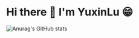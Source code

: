 # Hi there 👋 I'm YuxinLu  😁
![Anurag's GitHub stats](https://github-readme-stats.vercel.app/api?username=yuxinlu1&show_icons=true&theme=dark)
